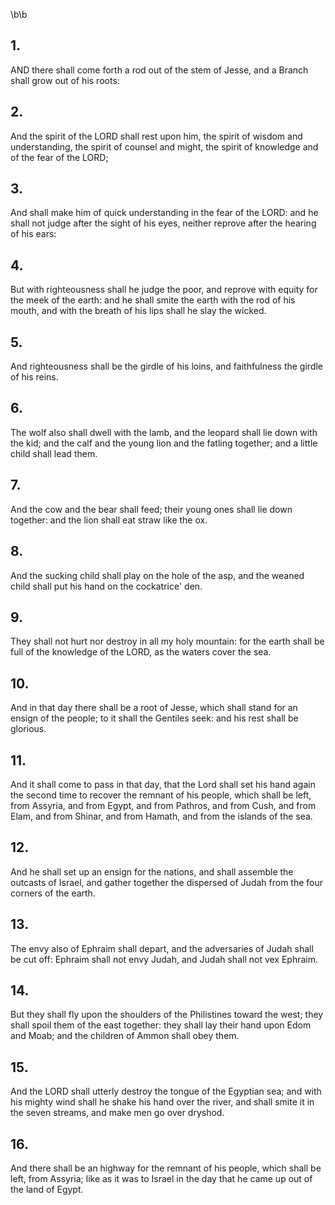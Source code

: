 \b\b
## 1.
AND there shall come forth a rod out of the stem of Jesse, and a Branch shall grow out of his roots:
## 2.
And the spirit of the LORD shall rest upon him, the spirit of wisdom and understanding, the spirit of counsel and might, the spirit of knowledge and of the fear of the LORD;
## 3.
And shall make him of quick understanding in the fear of the LORD: and he shall not judge after the sight of his eyes, neither reprove after the hearing of his ears:
## 4.
But with righteousness shall he judge the poor, and reprove with equity for the meek of the earth: and he shall smite the earth with the rod of his mouth, and with the breath of his lips shall he slay the wicked.
## 5.
And righteousness shall be the girdle of his loins, and faithfulness the girdle of his reins.
## 6.
The wolf also shall dwell with the lamb, and the leopard shall lie down with the kid; and the calf and the young lion and the fatling together; and a little child shall lead them.
## 7.
And the cow and the bear shall feed; their young ones shall lie down together: and the lion shall eat straw like the ox.
## 8.
And the sucking child shall play on the hole of the asp, and the weaned child shall put his hand on the cockatrice' den.
## 9.
They shall not hurt nor destroy in all my holy mountain: for the earth shall be full of the knowledge of the LORD, as the waters cover the sea.
## 10.
And in that day there shall be a root of Jesse, which shall stand for an ensign of the people; to it shall the Gentiles seek: and his rest shall be glorious.
## 11.
And it shall come to pass in that day, that the Lord shall set his hand again the second time to recover the remnant of his people, which shall be left, from Assyria, and from Egypt, and from Pathros, and from Cush, and from Elam, and from Shinar, and from Hamath, and from the islands of the sea.
## 12.
And he shall set up an ensign for the nations, and shall assemble the outcasts of Israel, and gather together the dispersed of Judah from the four corners of the earth.
## 13.
The envy also of Ephraim shall depart, and the adversaries of Judah shall be cut off: Ephraim shall not envy Judah, and Judah shall not vex Ephraim.
## 14.
But they shall fly upon the shoulders of the Philistines toward the west; they shall spoil them of the east together: they shall lay their hand upon Edom and Moab; and the children of Ammon shall obey them.
## 15.
And the LORD shall utterly destroy the tongue of the Egyptian sea; and with his mighty wind shall he shake his hand over the river, and shall smite it in the seven streams, and make men go over dryshod.
## 16.
And there shall be an highway for the remnant of his people, which shall be left, from Assyria; like as it was to Israel in the day that he came up out of the land of Egypt.
